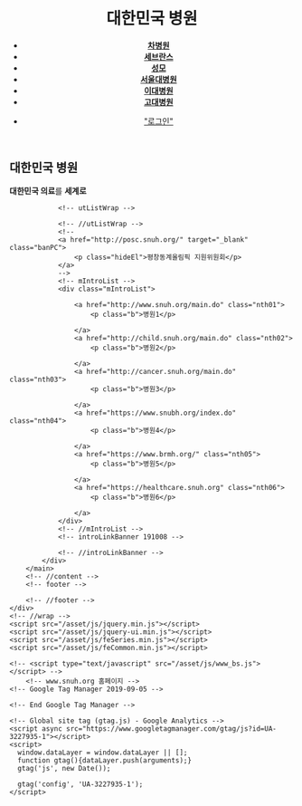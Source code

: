 <!DOCTYPE html>
<html lang="ko">
<head>
	<meta charset="UTF-8">
	<title>병원 인트로</title>
	<meta name="format-detection" content="telephone=no">
	<meta name="description" content="대한민국 의료를 세계로" />
	<meta name="keywords" content="" />
	<!--[if lt IE 9]>
		<script src="/asset/js/html5shiv.min.js"></script>
		<link rel="stylesheet" href="/asset/css/notosanskr-eot.min.css">
	<![endif]-->
	<script src="/asset/js/webfont.min.js"></script>
	<link rel="stylesheet" href="/asset/css/base.min.css">
	<link rel="stylesheet" href="/asset/css/common.min.css?ver=210701">
	<link rel="stylesheet" href="/asset/css/content.min.css?ver=210701">
</head>
<body>
	<!-- wrap -->
	<div id="wrap">
		<a href="#content" class="skipToContent"></a>
		<!-- header -->
		<header id="header" class="headerInto b">
			<!-- innerWrap -->
			<div class="innerWrap">
				<h1><a href="http://www.snuh.org/main.do" class="hideTxt"></a>대한민국 병원</h1>
				<ul class="gnbIntro">
					<li><a href="http://www.snuh.org/main.do"><b>차병원</b></a></li>
					<li><a href="http://child.snuh.org/main.do"><b>세브란스</b></a></li>
					<li><a href="http://cancer.snuh.org/main.do"><b>성모</b></a></li>
					<li><a href="https://www.snubh.org/index.do"><b>서울대병원</b></a></li>
					<li><a href="https://www.brmh.org/"><b>이대병원</b></a></li>
					<li><a href="https://healthcare.snuh.org"><b>고대병원</b></a></li>
				</ul>
				</ul>
				<!-- topMenuWrap -->
				<div class="topMenuWrap">
					<!-- topMenu -->
					<ul class="topMenu">
						<li class="languageBtn">
							<a href="/" role="button" title="Open language layer" class="a">"로그인"</a>
						</li>
					</ul>
					<!-- //topMenu -->
				</div>
				<!-- //topMenuWrap -->
			</div>
			<!-- //innerWrap -->
		</header>
		<!-- //header -->
		<!-- content -->
		<main id="content" class="mainIntroContent">
			<h2 class="hideEl">대한민국 병원</h2>
			<div class="introInner">
				<p><strong>대한민국 의료</strong>를 <strong>세계로</strong>

				<!-- utListWrap -->

				<!-- //utListWrap -->
				<!--
				<a href="http://posc.snuh.org/" target="_blank" class="banPC">
					<p class="hideEl">평창동계올림픽 지원위원회</p>
				</a>
				-->
				<!-- mIntroList -->
				<div class="mIntroList">

					<a href="http://www.snuh.org/main.do" class="nth01">
						<p class="b">병원1</p>

					</a>
					<a href="http://child.snuh.org/main.do" class="nth02">
						<p class="b">병원2</p>

					</a>
					<a href="http://cancer.snuh.org/main.do" class="nth03">
						<p class="b">병원3</p>

					</a>
					<a href="https://www.snubh.org/index.do" class="nth04">
						<p class="b">병원4</p>

					</a>
					<a href="https://www.brmh.org/" class="nth05">
						<p class="b">병원5</p>

					</a>
					<a href="https://healthcare.snuh.org" class="nth06">
						<p class="b">병원6</p>

					</a>
				</div>
				<!-- //mIntroList -->
				<!-- introLinkBanner 191008 -->

				<!-- //introLinkBanner -->
			</div>
		</main>
		<!-- //content -->
		<!-- footer -->

		<!-- //footer -->
	</div>
	<!-- //wrap -->
	<script src="/asset/js/jquery.min.js"></script>
	<script src="/asset/js/jquery-ui.min.js"></script>
	<script src="/asset/js/feSeries.min.js"></script>
	<script src="/asset/js/feCommon.min.js"></script>

	<!-- <script type="text/javascript" src="/asset/js/www_bs.js"></script> -->
		<!-- www.snuh.org 홈페이지 -->
	<!-- Google Tag Manager 2019-09-05 -->
<script>(function(w,d,s,l,i){w[l]=w[l]||[];w[l].push({'gtm.start':
new Date().getTime(),event:'gtm.js'});var f=d.getElementsByTagName(s)[0],
j=d.createElement(s),dl=l!='dataLayer'?'&l='+l:'';j.async=true;j.src=
'https://www.googletagmanager.com/gtm.js?id='+i+dl;f.parentNode.insertBefore(j,f);
})(window,document,'script','dataLayer','GTM-PN7QWC7');</script>
	<!-- End Google Tag Manager -->

	<!-- Global site tag (gtag.js) - Google Analytics -->
	<script async src="https://www.googletagmanager.com/gtag/js?id=UA-3227935-1"></script>
	<script>
	  window.dataLayer = window.dataLayer || [];
	  function gtag(){dataLayer.push(arguments);}
	  gtag('js', new Date());

	  gtag('config', 'UA-3227935-1');
	</script>

</body>
</html>
